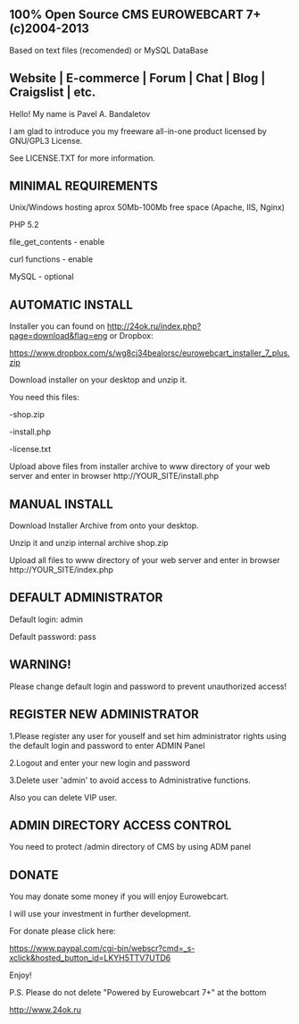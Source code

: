 100% Open Source CMS EUROWEBCART 7+ (c)2004-2013
--------------------------------------------------------------------------
Based on text files (recomended) or MySQL DataBase

Website | E-commerce | Forum | Chat | Blog | Craigslist | etc.
--------------------------------------------------------------------------

Hello! My name is Pavel A. Bandaletov

I am glad to introduce you my freeware all-in-one product licensed by GNU/GPL3 License.

See LICENSE.TXT for more information.


MINIMAL REQUIREMENTS
--------------------------------------------------------------------------
Unix/Windows hosting aprox 50Mb-100Mb free space (Apache, IIS, Nginx)

PHP 5.2

file_get_contents - enable

curl functions - enable

MySQL - optional


AUTOMATIC INSTALL
--------------------------------------------------------------------------
Installer you can found on http://24ok.ru/index.php?page=download&flag=eng or Dropbox:

https://www.dropbox.com/s/wg8cj34bealorsc/eurowebcart_installer_7_plus.zip

Download installer on your desktop and unzip it.

You need this files:

-shop.zip

-install.php

-license.txt

Upload above files from installer archive to www directory of your web server and enter in browser http://YOUR_SITE/install.php


MANUAL INSTALL
--------------------------------------------------------------------------

Download Installer Archive from onto your desktop.

Unzip it and unzip internal archive shop.zip

Upload all files to www directory of your web server and enter in browser http://YOUR_SITE/index.php


DEFAULT ADMINISTRATOR
--------------------------------------------------------------------------
Default login: admin

Default password: pass


WARNING!
--------------------------------------------------------------------------
Please change default login and password to prevent unauthorized access!


REGISTER NEW ADMINISTRATOR
--------------------------------------------------------------------------
1.Please register any user for youself and set him administrator rights using the default login and password to enter ADMIN Panel

2.Logout and enter your new login and password

3.Delete user 'admin' to avoid access to Administrative functions.

Also you can delete VIP user.


ADMIN DIRECTORY ACCESS CONTROL
--------------------------------------------------------------------------
You need to protect /admin directory of CMS by using ADM panel


DONATE
--------------------------------------------------------------------------
You may donate some money if you will enjoy Eurowebcart.

I will use your investment in further development.

For donate please click here:

https://www.paypal.com/cgi-bin/webscr?cmd=_s-xclick&hosted_button_id=LKYH5TTV7UTD6


Enjoy!

P.S. Please do not delete "Powered by Eurowebcart 7+" at the bottom

http://www.24ok.ru
